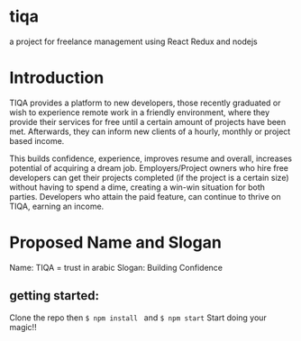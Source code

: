 
# tiqa
 a project for freelance management using React Redux  and nodejs

# Introduction
TIQA provides a platform to new developers, those recently graduated or wish to experience remote work in a friendly environment, where they provide their services for free until a certain amount of projects have been met. Afterwards, they can inform new clients of a hourly, monthly or project based income. 

This builds confidence, experience, improves resume and overall, increases potential of acquiring a dream job. Employers/Project owners who hire free developers can get their projects completed (if the project is a certain size) without having to spend a dime, creating a win-win situation for both parties. Developers who attain the paid feature, can continue to thrive on TIQA, earning an income.


# Proposed Name and Slogan
Name: TIQA = trust in arabic
Slogan: Building Confidence

## getting started:
Clone the repo then 
```$ npm install ``` and  ```$ npm start```
Start doing your magic!!